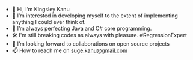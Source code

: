 - 👋 Hi, I’m Kingsley Kanu
- 👀 I’m interested in developing myself to the extent of implementing anything I could ever think of.
- 🌱 I’m always perfecting Java and C# core programming.
- 🛠️ I'm still breaking codes as always with pleasure. #RegressionExpert
- 💞️ I’m looking forward to collaborations on open source projects
- 📫 How to reach me on suge.kanu@gmail.com

<!---
CaptKay/CaptKay is a ✨ special ✨ repository because its `README.md` (this file) appears on your GitHub profile.
You can click the Preview link to take a look at your changes.
--->
